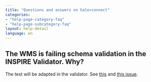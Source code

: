 ```yaml
---
title: "Questions and answers on hale»connect"
categories:
- "help-page-category-faq"
- "help-page-subcategory-faq"
layout: help-detail
language: en
---
```


<h2>The WMS is failing schema validation in the INSPIRE Validator. Why?</h2>

The test will be adapted in the validator.
See <a target="_blank" href="https://github.com/INSPIRE-MIF/helpdesk/issues/24">this</a> and <a target="_blank" href="https://github.com/INSPIRE-MIF/helpdesk-validator/issues/616">this issue</a>.


